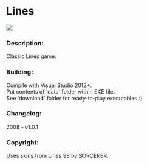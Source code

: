 # Lines
<img src='http://oi62.tinypic.com/2ps278m.jpg' />

<h3>Description:</h3>
Classic Lines game.

<h3>Building:</h3>
Compile with Visual Studio 2013+.<br>
Put contents of 'data' folder within EXE file.<br>
See 'download' folder for ready-to-play executables :)

<h3>Changelog:</h3>
2008 - v1.0.1

<h3>Copyright:</h3>
Uses skins from Lines'98 by SORCERER.
